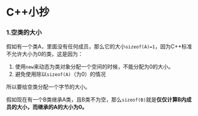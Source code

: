# C++小抄

### 1.空类的大小

假如有一个类A，里面没有任何成员，那么它的大小`sizeof(A)=1`，因为C++标准不允许大小为0的类，这是因为：

1. 使用`new`来动态为类对象分配一个空间的时候，不能分配为0的大小。
2. 避免使用除以`sizeof(A)`（为0）的情况

所以要给空类分配一个字节的大小。

假如现在有一个B类继承A类，且B类不为空，那么`sizeof(B)`就是**仅仅计算B内成员的大小，而继承的A的大小为0。**

